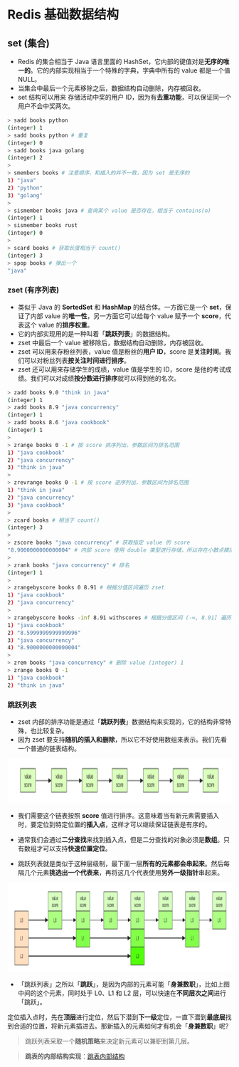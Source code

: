 # **Redis 基础数据结构**

## **set (集合)**

- Redis 的集合相当于 Java 语言里面的 HashSet，它内部的键值对是**无序的唯一的**。它的内部实现相当于一个特殊的字典，字典中所有的 value 都是一个值 NULL。
- 当集合中最后一个元素移除之后，数据结构自动删除，内存被回收。
- set 结构可以用来 存储活动中奖的用户 ID，因为有**去重功能**，可以保证同一个用户不会中奖两次。

```bash
> sadd books python
(integer) 1
> sadd books python # 重复
(integer) 0
> sadd books java golang
(integer) 2
>
> smembers books # 注意顺序，和插入的并不一致，因为 set 是无序的
1) "java"
2) "python"
3) "golang"
>
> sismember books java # 查询某个 value 是否存在，相当于 contains(o) 
(integer) 1
> sismember books rust
(integer) 0
>
> scard books # 获取长度相当于 count()
(integer) 3
> spop books # 弹出一个
"java"
```

### **zset (有序列表)**
- 类似于 Java 的 **SortedSet** 和 **HashMap** 的结合体。一方面它是一个 **set**，保证了内部 value 的**唯一性**，另一方面它可以给每个 value 赋予一个 **score**，代表这个 value 的**排序权重**。
- 它的内部实现用的是一种叫着「**跳跃列表**」的数据结构。
- zset 中最后一个 value 被移除后，数据结构自动删除，内存被回收。
- zset 可以用来存粉丝列表，value 值是粉丝的**用户 ID**，score 是**关注时间**。我们可以对粉丝列表**按关注时间进行排序**。
- zset 还可以用来存储学生的成绩，value 值是学生的 ID，score 是他的考试成绩。我们可以对成绩**按分数进行排序**就可以得到他的名次。

```bash
> zadd books 9.0 "think in java"
(integer) 1
> zadd books 8.9 "java concurrency"
(integer) 1
> zadd books 8.6 "java cookbook"
(integer) 1
>
> zrange books 0 -1 # 按 score 排序列出，参数区间为排名范围
1) "java cookbook"
2) "java concurrency"
3) "think in java"
>
> zrevrange books 0 -1 # 按 score 逆序列出，参数区间为排名范围
1) "think in java"
2) "java concurrency"
3) "java cookbook"
>
> zcard books # 相当于 count()
(integer) 3
>
> zscore books "java concurrency" # 获取指定 value 的 score
"8.9000000000000004" # 内部 score 使用 double 类型进行存储，所以存在小数点精度问题
>
> zrank books "java concurrency" # 排名
(integer) 1
>
> zrangebyscore books 0 8.91 # 根据分值区间遍历 zset
1) "java cookbook"
2) "java concurrency"
>
> zrangebyscore books -inf 8.91 withscores # 根据分值区间 (-∞, 8.91] 遍历 zset，同时返回分值。inf 代表 infinite，无穷大的意思。
1) "java cookbook"
2) "8.5999999999999996"
3) "java concurrency"
4) "8.9000000000000004"
>
> zrem books "java concurrency" # 删除 value (integer) 1
> zrange books 0 -1
1) "java cookbook"
2) "think in java"
```

### **跳跃列表**
- zset 内部的排序功能是通过「**跳跃列表**」数据结构来实现的，它的结构非常特殊，也比较复杂。
- 因为 zset 要支持**随机的插入和删除**，所以它不好使用数组来表示。我们先看一个普通的链表结构。
<img src="../images/jump_table.png" width="800" height="100" alt="rehash" align=center/>

- 我们需要这个链表按照 **score** 值进行排序。这意味着当有新元素需要插入时，要定位到特定位置的**插入点**，这样才可以继续保证链表是有序的。
- 通常我们会通过**二分查找**来找到插入点，但是二分查找的对象必须是**数组**。只有数组才可以支持**快速位置定位**。

- 跳跃列表就是类似于这种层级制，最下面一层**所有的元素都会串起来**。然后每隔几个元素**挑选出一个代表来**，再将这几个代表使用**另外一级指针**串起来。
<img src="../images/jump_table2.png" width="900" height="200" alt="rehash" align=center/>

- 「跳跃列表」之所以「**跳跃**」，是因为内部的元素可能「**身兼数职**」，比如上图中间的这个元素，同时处于 L0、L1 和 L2 层，可以快速在**不同层次之间**进行「跳跃」。

定位插入点时，先在**顶层**进行定位，然后下潜到**下一级**定位，一直下潜到**最底层**找到合适的位置，将新元素插进去。那新插入的元素如何才有机会「**身兼数职**」呢? <br>
> 跳跃列表采取一个**随机策略**来决定新元素可以兼职到第几层。<br>

> **跳表的内部结构实现**：[跳表内部结构](../jump_table.md)
